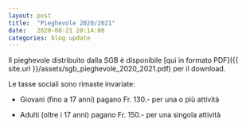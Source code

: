 ```yaml
---
layout: post
title:  "Pieghevole 2020/2021"
date:   2020-08-21 20:14:00
categories: blog update
---
```

Il pieghevole distribuito dalla SGB è disponibile [qui in formato PDF]({{ site.url }}/assets/sgb_pieghevole_2020_2021.pdf) per il download.

Le tasse sociali sono rimaste invariate:

* Giovani (fino a 17 anni) pagano Fr. 130.- per una o più attività

* Adulti (oltre i 17 anni) pagano Fr. 150.- per una singola attività